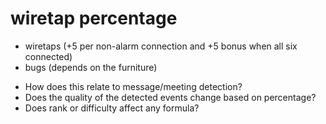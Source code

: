 # wiretap percentage

- wiretaps (+5 per non-alarm connection and +5 bonus when all six connected)
- bugs (depends on the furniture)

* How does this relate to message/meeting detection?
* Does the quality of the detected events change based on percentage?
* Does rank or difficulty affect any formula?
